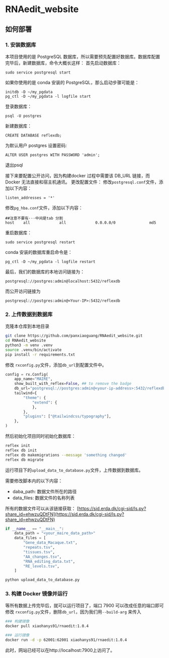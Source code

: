# RNAedit_website

## 如何部署

### 1. 安装数据库
本项目使用的是 PostgreSQL 数据库，所以需要预先配置好数据库。数据库配置完毕后，新建数据库，命令大概长这样：
首先启动数据库：
```
sudo service postgresql start
```
如果你使用的是 conda 安装的 PostgreSQL，那么启动步骤可能是：

```
initdb -D ~/my_pgdata
pg_ctl -D ~/my_pgdata -l logfile start
```

登录数据库：
```
psql -U postgres
```

新建数据库：
```
CREATE DATABASE reflexdb;
```

为默认用户 postgres 设置密码:

```
ALTER USER postgres WITH PASSWORD 'admin';
```

退出psql 

接下来要配置公开访问，因为构建docker 过程中需要该 DB_URL 链接，而 Docker 无法直接和宿主机通讯。
更改配置文件：
修改`postgresql.conf`文件，添加以下内容：
```
listen_addresses = '*'
```
修改`pg_hba.conf`文件，添加以下内容：

```
##注意不要有···中间是tab 分割
host    all             all             0.0.0.0/0               md5
```

重启数据库：
```
sudo service postgresql restart
```
conda 安装的数据库重启命令是：
```
pg_ctl -D ~/my_pgdata -l logfile restart
```
最后，我们的数据库的本地访问链接为：
```
postgresql://postgres:admin@localhost:5432/reflexdb
```
而公开访问链接为
```
postgresql://postgres:admin@<Your-IP>:5432/reflexdb
```
### 2. 上传数据到数据库

克隆本仓库到本地目录

```bash
git clone https://github.com/panxiaoguang/RNAedit_website.git
cd RNAedit_website
python3 -m venv .venv
source .venv/bin/activate
pip install -r requirements.txt
```

修改 `rxconfig.py`文件，添加`db_url`到配置文件中。

```python
config = rx.Config(
    app_name="MAIRE",
    show_built_with_reflex=False, ## to remove the badge
    db_url="postgresql://postgres:admin@<your-ip-address>:5432/reflexdb",
    tailwind={
        "theme": {
            "extend": {
            },
        },
        "plugins": ["@tailwindcss/typography"],
    },
)
```

然后初始化项目同时初始化数据库：

```bash
reflex init
reflex db init
reflex db makemigrations --message 'something changed'
reflex db migrate
```

运行项目下的`upload_data_to_database.py`文件，上传数据到数据库。

需要修改脚本内的以下内容：

- daba_path: 数据文件所在的路径
- data_files: 数据文件的名称列表

所有的数据文件可以从该链接获取：
[https://sid.erda.dk/cgi-sid/ls.py?share_id=ehwzuQDtFN](https://sid.erda.dk/cgi-sid/ls.py?share_id=ehwzuQDtFN)

```python
if __name__ == "__main__":
    data_path = "<your_maire_data_path>"
    data_files = [
        "Gene_data_Macaque.txt",
        "repeats.tsv",
        "tissues.tsv",
        "AA_changes.tsv",
        "RNA_editing_data.txt",
        "RE_levels.tsv",
    ]
```

```bash
python upload_data_to_database.py
```

### 3. 构建 Docker 镜像并运行

等所有数据上传完毕后，就可以运行项目了，端口 7900 可以改成任意的端口即可
修改 `rxconfig.py`文件，删除`db_url`，因为我们用`--build-arg` 来传入
```bash
### 构建镜像
docker pull xiaohanys91/rnaedit:1.0.4

### 运行镜像
docker run -d -p 62001:62001 xiaohanys91/rnaedit:1.0.4
```


此时，网站已经可以在http://localhost:7900上访问了。
